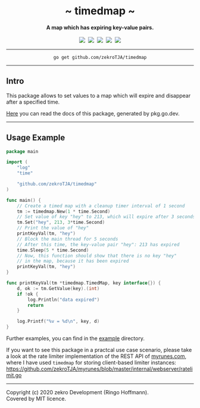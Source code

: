 <div align="center">
    <h1>~ timedmap ~</h1>
    <strong>A map which has expiring key-value pairs.</strong><br><br>
    <a href="https://pkg.go.dev/github.com/zekroTJA/timedmap"><img src="https://godoc.org/github.com/zekroTJA/timedmap?status.svg" /></a>&nbsp;
    <a href="https://travis-ci.org/zekroTJA/timedmap" ><img src="https://travis-ci.org/zekroTJA/timedmap.svg?branch=master" /></a>&nbsp;
    <a href="https://coveralls.io/github/zekroTJA/timedmap"><img src="https://coveralls.io/repos/github/zekroTJA/timedmap/badge.svg" /></a>&nbsp;
    <a href="https://goreportcard.com/report/github.com/zekroTJA/timedmap"><img src="https://goreportcard.com/badge/github.com/zekroTJA/timedmap"/></a>&nbsp;
	<a href="https://github.com/avelino/awesome-go"><img src="https://awesome.re/mentioned-badge.svg"/></a>
<br>
</div>

---

<div align="center">
    <code>go get github.com/zekroTJA/timedmap</code>
</div>

---

## Intro

This package allows to set values to a map which will expire and disappear after a specified time.

[Here](https://pkg.go.dev/github.com/zekroTJA/timedmap) you can read the docs of this package, generated by pkg.go.dev.

---

## Usage Example

```go
package main

import (
	"log"
	"time"

	"github.com/zekroTJA/timedmap"
)

func main() {
	// Create a timed map with a cleanup timer interval of 1 second
	tm := timedmap.New(1 * time.Second)
	// Set value of key "hey" to 213, which will expire after 3 seconds
	tm.Set("hey", 213, 3*time.Second)
	// Print the value of "hey"
	printKeyVal(tm, "hey")
	// Block the main thread for 5 seconds
	// After this time, the key-value pair "hey": 213 has expired
	time.Sleep(5 * time.Second)
	// Now, this function should show that there is no key "hey"
	// in the map, because it has been expired
	printKeyVal(tm, "hey")
}

func printKeyVal(tm *timedmap.TimedMap, key interface{}) {
	d, ok := tm.GetValue(key).(int)
	if !ok {
		log.Println("data expired")
		return
	}

	log.Printf("%v = %d\n", key, d)
}
```

Further examples, you can find in the [example](examples) directory.

If you want to see this package in a practcal use case scenario, please take a look at the rate limiter implementation of the REST API of [myrunes.com](https://myrunes.com), where I have used `timedmap` for storing client-based limiter instances:  
https://github.com/zekroTJA/myrunes/blob/master/internal/webserver/ratelimit.go

---

Copyright (c) 2020 zekro Development (Ringo Hoffmann).  
Covered by MIT licence.
